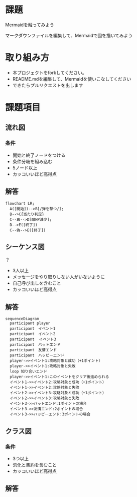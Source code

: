 # 課題
Mermaidを触ってみよう

マークダウンファイルを編集して、Mermaidで図を描いてみよう

# 取り組み方
* 本プロジェクトをforkしてください。
* README.mdを編集して、Mermaidを使いこなしてください
* できたらプルリクエストを出します

# 課題項目
## 流れ図
### 条件
- 開始と終了ノードをつける
- 条件分岐を組み込む
- 5ノード以上
- カッコいいほど高得点

## 解答
```mermaid
flowchart LR;
  A([開始])-->B[/弾を撃つ/];
  B-->C{当たり判定}
  C--真-->D[敵HP減少];
  D-->E([終了])
  C--偽-->E([終了])
```

## シーケンス図
？
- 3人以上
- メッセージをやり取りしない人がいないように
- 自己呼び出しを含むこと
- カッコいいほど高得点

## 解答
```mermaid
sequenceDiagram
  participant player
  participant　イベント1
  participant　イベント2
  participant  イベント3
  participant　バットエンド
  participant　友情エンド
  participant　ハッピーエンド
  player->>イベント1:攻略対象と成功（+1ポイント）
  player->>イベント1:攻略対象と失敗
  loop 知り合いエンド
  player->>イベント1:このイベントをクリア後進められる
  イベント1->>イベント2:攻略対象と成功（+1ポイント）
  イベント1->>イベント2:攻略対象と失敗
  イベント2->>イベント3:攻略対象と成功（+1ポイント）
  イベント2->>イベント3:攻略対象と失敗
  イベント3->>バットエンド:1ポイントの場合
  イベント3->>友情エンド:2ポイントの場合
  イベント3->>ハッピーエンド:3ポイントの場合
```

## クラス図

### 条件
- 3つ以上
- 汎化と集約を含むこと
- カッコいいほど高得点

## 解答
